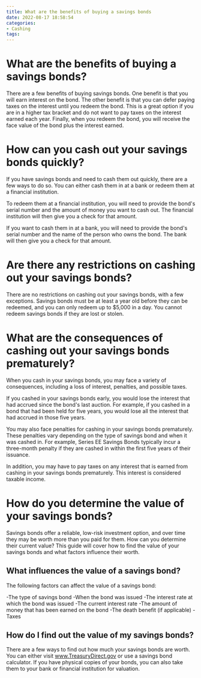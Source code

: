 ```yaml
---
title: What are the benefits of buying a savings bonds 
date: 2022-08-17 18:58:54
categories:
- Cashing
tags:
---
```



#  What are the benefits of buying a savings bonds? 

There are a few benefits of buying savings bonds. One benefit is that you will earn interest on the bond. The other benefit is that you can defer paying taxes on the interest until you redeem the bond. This is a great option if you are in a higher tax bracket and do not want to pay taxes on the interest earned each year. Finally, when you redeem the bond, you will receive the face value of the bond plus the interest earned.

#  How can you cash out your savings bonds quickly? 

If you have savings bonds and need to cash them out quickly, there are a few ways to do so. You can either cash them in at a bank or redeem them at a financial institution.

To redeem them at a financial institution, you will need to provide the bond's serial number and the amount of money you want to cash out. The financial institution will then give you a check for that amount.

If you want to cash them in at a bank, you will need to provide the bond's serial number and the name of the person who owns the bond. The bank will then give you a check for that amount.

#  Are there any restrictions on cashing out your savings bonds? 

There are no restrictions on cashing out your savings bonds, with a few exceptions. Savings bonds must be at least a year old before they can be redeemed, and you can only redeem up to $5,000 in a day. You cannot redeem savings bonds if they are lost or stolen.

#  What are the consequences of cashing out your savings bonds prematurely? 

When you cash in your savings bonds, you may face a variety of consequences, including a loss of interest, penalties, and possible taxes.

If you cashed in your savings bonds early, you would lose the interest that had accrued since the bond's last auction. For example, if you cashed in a bond that had been held for five years, you would lose all the interest that had accrued in those five years.

You may also face penalties for cashing in your savings bonds prematurely. These penalties vary depending on the type of savings bond and when it was cashed in. For example, Series EE Savings Bonds typically incur a three-month penalty if they are cashed in within the first five years of their issuance.

In addition, you may have to pay taxes on any interest that is earned from cashing in your savings bonds prematurely. This interest is considered taxable income.

#  How do you determine the value of your savings bonds?

Savings bonds offer a reliable, low-risk investment option, and over time they may be worth more than you paid for them. How can you determine their current value? This guide will cover how to find the value of your savings bonds and what factors influence their worth.

## What influences the value of a savings bond?

The following factors can affect the value of a savings bond:

-The type of savings bond
-When the bond was issued
-The interest rate at which the bond was issued
-The current interest rate
-The amount of money that has been earned on the bond
-The death benefit (if applicable) 
-Taxes

## How do I find out the value of my savings bonds?

There are a few ways to find out how much your savings bonds are worth. You can either visit www.TreasuryDirect.gov or use a savings bond calculator. If you have physical copies of your bonds, you can also take them to your bank or financial institution for valuation.